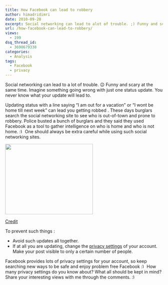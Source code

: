 ```yaml
---
title: How Facebook can lead to robbery
author: himadridimri
date: 2010-09-28
excerpt: Social networking can lead to alot of trouble. ;) Funny and scary at the same time. Imagine something going wrong with just one status update. You never know what your update will leads to.
url: /how-facebook-can-lead-to-robbery/
views:
  - 199
dsq_thread_id:
  - 3698679338
categories:
  - Analysis
tags:
  - Facebook
  - privacy
---
```

Social networking can lead to a lot of trouble. 😉 Funny and scary at the same time. Imagine something going wrong with just one status update. You never know what your update will lead to.

Updating status with a line saying &#8220;I am out for a vacation&#8221; or &#8220;I wont be home till next week&#8221; can lead you getting robbed . These days burglars search the social networking site to see who is out-of-town and prone to robbery. Police busted a bunch of burglars and they said they used Facebook as a tool to gather intelligence on who is home and who is not home. <img src="http://devilsworkshop.org/wp-includes/images/smilies/simple-smile.png" alt=":)" class="wp-smiley" style="height: 1em; max-height: 1em;" /> One should always be extra careful while using such social networking sites.

<a href="http://fbknol.com/how-facebook-can-lead-to-robbery/facebook-burglar/" onclick="_gaq.push(['_trackEvent', 'outbound-article', 'http://fbknol.com/how-facebook-can-lead-to-robbery/facebook-burglar/', '']);" rel="attachment wp-att-2867"><img class="alignnone size-full  wp-image-50413" src="http://cdn.devilsworkshop.org/files/2010/09/facebook-burglar.jpg" alt="" width="280" height="225" /></a>

<a href="http://www.penn-olson.com/2009/09/19/burglar-forgot-to-log-off-facebook-got-apprehended/" onclick="_gaq.push(['_trackEvent', 'outbound-article', 'http://www.penn-olson.com/2009/09/19/burglar-forgot-to-log-off-facebook-got-apprehended/', 'Credit']);" >Credit</a>

To prevent such things :

  * Avoid such updates all together.
  * If at all you are updating, change the <a href="http://fbknol.com/best-privacy-settings-for-your-facebook-profile/" onclick="_gaq.push(['_trackEvent', 'outbound-article', 'http://fbknol.com/best-privacy-settings-for-your-facebook-profile/', 'privacy settings']);" >privacy settings</a> of your account. Make your post visible to only a certain number of people.

Facebook provides lots of privacy settings for your account, so keep searching new ways to be safe and enjoy problem free Facebook <img src="http://devilsworkshop.org/wp-includes/images/smilies/simple-smile.png" alt=":)" class="wp-smiley" style="height: 1em; max-height: 1em;" /> How many privacy settings do you know about? What all should be kept in mind? Share your interesting views with me through the comments. <img src="http://devilsworkshop.org/wp-includes/images/smilies/simple-smile.png" alt=":)" class="wp-smiley" style="height: 1em; max-height: 1em;" />
